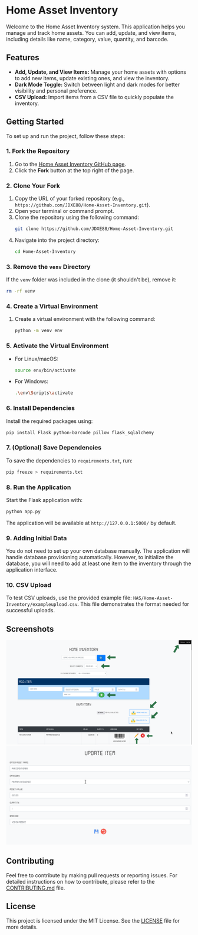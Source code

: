 # Home Asset Inventory

Welcome to the Home Asset Inventory system. This application helps you manage and track home assets. You can add, update, and view items, including details like name, category, value, quantity, and barcode.

## Features

- **Add, Update, and View Items:** Manage your home assets with options to add new items, update existing ones, and view the inventory.
- **Dark Mode Toggle:** Switch between light and dark modes for better visibility and personal preference.
- **CSV Upload:** Import items from a CSV file to quickly populate the inventory.

## Getting Started

To set up and run the project, follow these steps:

### 1. Fork the Repository

1. Go to the [Home Asset Inventory GitHub page](https://github.com/JDXE88/Home-Asset-Inventory).
2. Click the **Fork** button at the top right of the page.

### 2. Clone Your Fork

1. Copy the URL of your forked repository (e.g., `https://github.com/JDXE88/Home-Asset-Inventory.git`).
2. Open your terminal or command prompt.
3. Clone the repository using the following command:
   ```bash
   git clone https://github.com/JDXE88/Home-Asset-Inventory.git
   ```
4. Navigate into the project directory:
   ```bash
   cd Home-Asset-Inventory
   ```

### 3. Remove the `venv` Directory

If the `venv` folder was included in the clone (it shouldn't be), remove it:
```bash
rm -rf venv
```

### 4. Create a Virtual Environment

1. Create a virtual environment with the following command:
   ```bash
   python -m venv env
   ```

### 5. Activate the Virtual Environment

- For Linux/macOS:
  ```bash
  source env/bin/activate
  ```

- For Windows:
  ```bash
  .\env\Scripts\activate
  ```

### 6. Install Dependencies

Install the required packages using:
```bash
pip install Flask python-barcode pillow flask_sqlalchemy
```

### 7. (Optional) Save Dependencies

To save the dependencies to `requirements.txt`, run:
```bash
pip freeze > requirements.txt
```

### 8. Run the Application

Start the Flask application with:
```bash
python app.py
```
The application will be available at `http://127.0.0.1:5000/` by default.

### 9. Adding Initial Data

You do not need to set up your own database manually. The application will handle database provisioning automatically. However, to initialize the database, you will need to add at least one item to the inventory through the application interface.

### 10. CSV Upload

To test CSV uploads, use the provided example file: `HAS/Home-Asset-Inventory/exampleupload.csv`. This file demonstrates the format needed for successful uploads.

## Screenshots

<!-- Here are some screenshots of the application:-->

![Screenshot 1](https://github.com/JDXE88/Home-Asset-Inventory/blob/main/screenshots/screenshot.png)
![Screenshot 2](https://github.com/JDXE88/Home-Asset-Inventory/blob/main/screenshots/screenshot2.png)

## Contributing

Feel free to contribute by making pull requests or reporting issues. For detailed instructions on how to contribute, please refer to the [CONTRIBUTING.md](CONTRIBUTING.md) file.

## License

This project is licensed under the MIT License. See the [LICENSE](LICENSE) file for more details.
